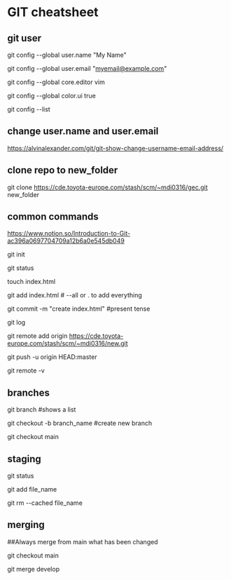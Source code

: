 GIT cheatsheet
==============


git user
--------

git config --global user.name "My Name"

git config --global user.email "myemail@example.com"

git config --global core.editor vim

git config --global color.ui true

git config --list


change user.name and user.email
-------------------------------

https://alvinalexander.com/git/git-show-change-username-email-address/


clone repo to new_folder
------------------------

git clone https://cde.toyota-europe.com/stash/scm/~mdi0316/gec.git new_folder


common commands
---------------

https://www.notion.so/Introduction-to-Git-ac396a0697704709a12b6a0e545db049

git init

git status

touch index.html

git add index.html # --all or . to add everything

git commit -m "create index.html"  #present tense

git log

git remote add origin https://cde.toyota-europe.com/stash/scm/~mdi0316/new.git

git push -u origin HEAD:master

git remote -v


branches
--------

git branch #shows a list

git checkout -b branch_name #create new branch

git checkout main


staging
-------

git status

git add file_name

git rm --cached file_name


merging
-------

##Always merge from main what has been changed

git checkout main

git merge develop


